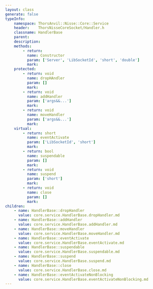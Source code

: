 ```yaml
---
layout: class
generate: false
typeInfo:
    namespace: ThorsAnvil::Nisse::Core::Service
    header:    ThorsNisseCoreSocket/Handler.h
    classname: HandlerBase
    parent:
    description:
    methods:
        - return:
          name: Constructor
          param: ['Server', 'LibSocketId', 'short', 'double']
          mark:
    protected:
        - return: void
          name: dropHAndler
          param: []
          mark:
        - return: void
          name: addHandler
          param: ['args&&...']
          mark:
        - return: void
          name: moveHandler
          param: ['args&&...']
          mark:
    virtual:
        - return: short
          name: eventActivate
          param: ['LibSocketId', 'short']
          mark:
        - return: bool
          name: suspendable
          param: []
          mark:
        - return: void
          name: suspend
          param: ['short']
          mark:
        - return: void
          name: close
          param: []
          mark:
children:
    - name: HandlerBase::dropHandler
      value: core.service.HandlerBase.dropHandler.md
    - name: HandlerBase::addHandler
      value: core.service.HandlerBase.addHandler.md
    - name: HandlerBase::moveHandler
      value: core.service.HandlerBase.moveHandler.md
    - name: HandlerBase::eventActivate
      value: core.service.HandlerBase.eventActivate.md
    - name: HandlerBase::suspendable
      value: core.service.HandlerBase.suspendable.md
    - name: HandlerBase::suspend
      value: core.service.HandlerBase.suspend.md
    - name: HandlerBase::close
      value: core.service.HandlerBase.close.md
    - name: HandlerBase::eventActivateNonBlocking
      value: core.service.HandlerBase.eventActivateNonBlocking.md
---
```


